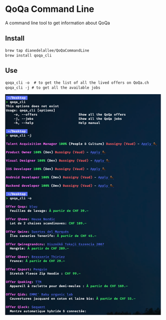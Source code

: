 # QoQa Command Line

A command line tool to get information about QoQa

## Install
```shell
brew tap dianedelallee/QoQaCommandLine
brew install qoqa_cli
```

## Use
```shell
qoqa_cli -o  # to get the list of all the lived offers on QoQa.ch
qoqa_cli -j # to get all the available jobs
```

![Screenshot of cli examples](https://raw.githubusercontent.com/dianedelallee/homebrew-QoQaCommandLine/master/img/example.png)